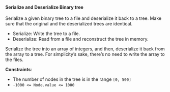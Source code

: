 #### Serialize and Deserialize Binary tree

Serialize a given binary tree to a file and deserialize it back to a tree.
Make sure that the original and the deserialized trees are identical.

- Serialize: Write the tree to a file.
- Deserialize: Read from a file and reconstruct the tree in memory.

Serialize the tree into an array of integers, and then, deserialize it back
from the array to a tree. For simplicity’s sake, there’s no need to write the
array to the files.

**Constraints**:

- The number of nodes in the tree is in the range `[0, 500]`
- `-1000 <= Node.value <= 1000`
